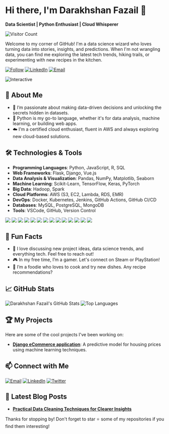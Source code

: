 # Hi there, I'm Darakhshan Fazail 👋

**Data Scientist | Python Enthusiast | Cloud Whisperer**

![Visitor Count](https://komarev.com/ghpvc/?username=DarakhshanF&color=blue)

Welcome to my corner of GitHub! I'm a data science wizard who loves turning data into stories, insights, and predictions. When I'm not wrangling data, you can find me exploring the latest tech trends, hiking trails, or experimenting with new recipes in the kitchen.

[![Follow](https://img.shields.io/github/followers/DarakhshanF?label=Follow&style=social)](https://github.com/DarakhshanF)
[![LinkedIn](https://img.shields.io/badge/LinkedIn-Connect-blue)](https://www.linkedin.com/in/darakhshan-fazail)
[![Email](https://img.shields.io/badge/Email-Contact-red)](mailto:darakhshanfazail@gmail.com)

![Interactive](https://media.giphy.com/media/l4FGuhL4U2WyjdkaY/giphy.gif)

## 🚀 About Me

- 🌟 I’m passionate about making data-driven decisions and unlocking the secrets hidden in datasets.
- 🐍 Python is my go-to language, whether it's for data analysis, machine learning, or building web apps.
- ☁️ I’m a certified cloud enthusiast, fluent in AWS and always exploring new cloud-based solutions.

## 🛠️ Technologies & Tools

- **Programming Languages**: Python, JavaScript, R, SQL
- **Web Frameworks**: Flask, Django, Vue.js
- **Data Analysis & Visualization**: Pandas, NumPy, Matplotlib, Seaborn
- **Machine Learning**: Scikit-Learn, TensorFlow, Keras, PyTorch
- **Big Data**: Hadoop, Spark
- **Cloud Platforms**: AWS (S3, EC2, Lambda, RDS, EMR)
- **DevOps**: Docker, Kubernetes, Jenkins, GitHub Actions, GitHub CI/CD
- **Databases**: MySQL, PostgreSQL, MongoDB
- **Tools**: VSCode, GitHub, Version Control

<p align="left">
  <img src="https://img.shields.io/badge/Python-3776AB?style=for-the-badge&logo=python&logoColor=white"/>
  <img src="https://img.shields.io/badge/JavaScript-F7DF1E?style=for-the-badge&logo=javascript&logoColor=white"/>
  <img src="https://img.shields.io/badge/Vue.js-4FC08D?style=for-the-badge&logo=vue.js&logoColor=white"/>
  <img src="https://img.shields.io/badge/Flask-000000?style=for-the-badge&logo=flask&logoColor=white"/>
  <img src="https://img.shields.io/badge/Django-092E20?style=for-the-badge&logo=django&logoColor=white"/>
  <img src="https://img.shields.io/badge/AWS_Lambda-FF9900?style=for-the-badge&logo=aws-lambda&logoColor=white"/>
  <img src="https://img.shields.io/badge/AWS_EC2-FF9900?style=for-the-badge&logo=amazon-ec2&logoColor=white"/>
  <img src="https://img.shields.io/badge/AWS_S3-569A31?style=for-the-badge&logo=amazon-s3&logoColor=white"/>
  <img src="https://img.shields.io/badge/AWS_EMR-FF9900?style=for-the-badge&logo=amazon-emr&logoColor=white"/>
  <img src="https://img.shields.io/badge/GitHub_Actions-2088FF?style=for-the-badge&logo=github-actions&logoColor=white"/>
  <img src="https://img.shields.io/badge/GitHub_Pipeline-2088FF?style=for-the-badge&logo=github-actions&logoColor=white"/>
  <img src="https://img.shields.io/badge/Version_Control-0078D4?style=for-the-badge&logo=git&logoColor=white"/>
  <img src="https://img.shields.io/badge/VSCode-007ACC?style=for-the-badge&logo=visual-studio-code&logoColor=white"/>
  <img src="https://img.shields.io/badge/PostgreSQL-336791?style=for-the-badge&logo=postgresql&logoColor=white"/>
</p>

## 🌟 Fun Facts

- 💬 I love discussing new project ideas, data science trends, and everything tech. Feel free to reach out!
- 🎮 In my free time, I’m a gamer. Let's connect on Steam or PlayStation!
- 🍕 I’m a foodie who loves to cook and try new dishes. Any recipe recommendations?

## 📈 GitHub Stats

![Darakhshan Fazail's GitHub Stats](https://github-readme-stats.vercel.app/api?username=DarakhshanF&show_icons=true&theme=radical)
![Top Languages](https://github-readme-stats.vercel.app/api/top-langs/?username=DarakhshanF&layout=compact&theme=radical)

## 🏆 My Projects

Here are some of the cool projects I've been working on:

- [**Django eCommerce application**](https://github.com/DarakhshanF/Django-eComm-app): A predictive model for housing prices using machine learning techniques.

## 📫 Connect with Me

[![Email](https://img.shields.io/badge/Email-Contact-red)](mailto:darakhshanfazail@gmail.com)
[![LinkedIn](https://img.shields.io/badge/LinkedIn-Connect-blue)](https://www.linkedin.com/in/darakhshan-fazail)
[![Twitter](https://img.shields.io/badge/Twitter-Connect-blue)](https://twitter.com/dfazail)

## 📝 Latest Blog Posts

- [**Practical Data Cleaning Techniques for Clearer Insights**](https://medium.com/@darakhshanfazail/practical-data-cleaning-techniques-for-clearer-insights-659a2a222d9c)

Thanks for stopping by! Don't forget to star ⭐ some of my repositories if you find them interesting!
